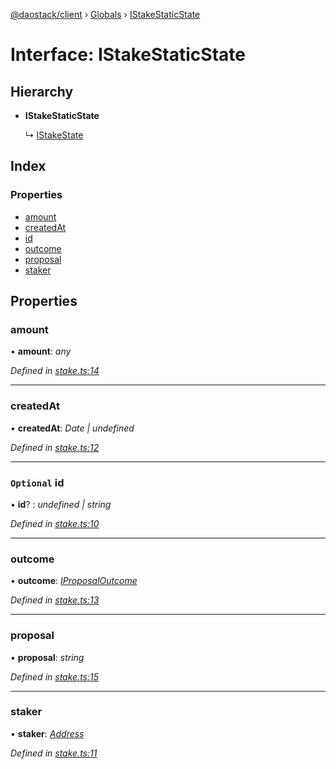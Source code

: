 [@daostack/client](../README.md) › [Globals](../globals.md) › [IStakeStaticState](istakestaticstate.md)

# Interface: IStakeStaticState

## Hierarchy

* **IStakeStaticState**

  ↳ [IStakeState](istakestate.md)

## Index

### Properties

* [amount](istakestaticstate.md#amount)
* [createdAt](istakestaticstate.md#createdat)
* [id](istakestaticstate.md#optional-id)
* [outcome](istakestaticstate.md#outcome)
* [proposal](istakestaticstate.md#proposal)
* [staker](istakestaticstate.md#staker)

## Properties

###  amount

• **amount**: *any*

*Defined in [stake.ts:14](https://github.com/daostack/client/blob/a73e635/src/stake.ts#L14)*

___

###  createdAt

• **createdAt**: *Date | undefined*

*Defined in [stake.ts:12](https://github.com/daostack/client/blob/a73e635/src/stake.ts#L12)*

___

### `Optional` id

• **id**? : *undefined | string*

*Defined in [stake.ts:10](https://github.com/daostack/client/blob/a73e635/src/stake.ts#L10)*

___

###  outcome

• **outcome**: *[IProposalOutcome](../enums/iproposaloutcome.md)*

*Defined in [stake.ts:13](https://github.com/daostack/client/blob/a73e635/src/stake.ts#L13)*

___

###  proposal

• **proposal**: *string*

*Defined in [stake.ts:15](https://github.com/daostack/client/blob/a73e635/src/stake.ts#L15)*

___

###  staker

• **staker**: *[Address](../globals.md#address)*

*Defined in [stake.ts:11](https://github.com/daostack/client/blob/a73e635/src/stake.ts#L11)*
